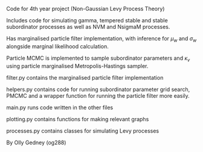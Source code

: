 Code for 4th year project (Non-Gaussian Levy Process Theory)

Includes code for simulating gamma, tempered stable and stable subordinator processes as well as NVM and NsigmaM processes. 

Has marginalised particle filter implementation, with inference for $\mu_w$ and $\sigma_w$ alongside marginal likelihood calculation.

Particle MCMC is implemented to sample subordinator parameters and $\kappa_v$ using particle marginalised Metropolis-Hastings sampler.


filter.py contains the marginalised particle filter implementation

helpers.py contains code for running subordinator parameter grid search, PMCMC and a wrapper function for running the particle filter more easily.

main.py runs code written in the other files

plotting.py contains functions for making relevant graphs

processes.py contains classes for simulating Levy processes

By Olly Gedney (og288)
